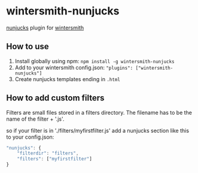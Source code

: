 wintersmith-nunjucks
====================

[nunjucks](http://nunjucks.jlongster.com/) plugin for
[wintersmith](http://jnordberg.github.com/wintersmith/)

How to use
----------

1. Install globally using npm: `npm install -g wintersmith-nunjucks`
2. Add to your wintersmith config.json: `"plugins": ["wintersmith-nunjucks"]`
3. Create nunjucks templates ending in `.html`


How to add custom filters
---------------------------

Filters are small files stored in a filters directory. The filename has to be the name of the filter + '.js'.

so if your filter is in './filters/myfirstfilter.js' add a  nunjucks section like this to your config.json:

```javascript
"nunjucks": {  
    "filterdir": "filters",
    "filters": ["myfirstfilter"]
}
```